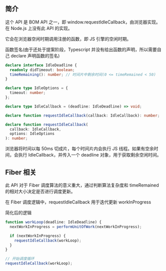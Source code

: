 ## 简介

这个 API 是 BOM API 之一，即 window.requestIdleCallback，由浏览器实现。在 Node.js 上没有此 API 的实现。

它会在浏览器空闲时期调用注册的函数，即 JS 引擎的空闲时期。

函数签名(由于还处于提案阶段，Typescript 并没有给出函数的声明，所以需要自己 declare 声明函数的签名)

```typescript
declare interface IdleDeadline {
  readonly didTimeout: boolean;
  timeRemaining(): number; // 时间片中剩余时间(0 <= timeRemained < 50)
}

declare type IdleOptions = {
  timeout: number;
};

declare type IdleCallback = (deadline: IdleDeadline) => void;

declare function requestIdleCallback(callback: IdleCallback): number;

declare function requestIdleCallback(
  callback: IdleCallback,
  options: IdleOptions
): number;
```

浏览器将时间以每 50ms 切成片，每个时间片内会执行 JS 线程。如果有空余时间，会执行 IdleCallback，并传入一个 deadline 对象，用于获取剩余空闲时间。

## Fiber 相关

此 API 对于 Fiber 调度算法的意义重大，通过判断算法复杂度和 timeRemained 的相对大小决定是否进行调度更新。

在 Fiber 调度逻辑中，requestIdleCallback 用于迭代更新 workInProgress

简化后的逻辑

```typescript
function workLoop(deadline: IdleDeadline) {
  nextWorkInProgress = performUnitOfWork(nextWorkInProgress);

  if (nextWorkInProgress) {
    requestIdleCallback(workLoop);
  }
}

// 开始调度循环
requestIdleCallback(workLoop);
```
